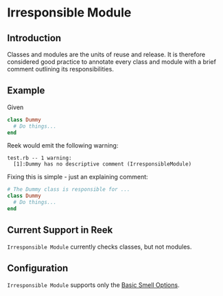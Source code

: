 # Irresponsible Module

## Introduction

Classes and modules are the units of reuse and release. It is therefore considered good practice to annotate every class and module with a brief comment outlining its responsibilities.

## Example

Given

```Ruby
class Dummy
  # Do things...
end
```

Reek would emit the following warning:

```
test.rb -- 1 warning:
  [1]:Dummy has no descriptive comment (IrresponsibleModule)
```

Fixing this is simple - just an explaining comment:

```Ruby
# The Dummy class is responsible for ...
class Dummy
  # Do things...
end
```

## Current Support in Reek

`Irresponsible Module` currently checks classes, but not modules.

## Configuration

`Irresponsible Module` supports only the [Basic Smell Options](Basic-Smell-Options.md).
